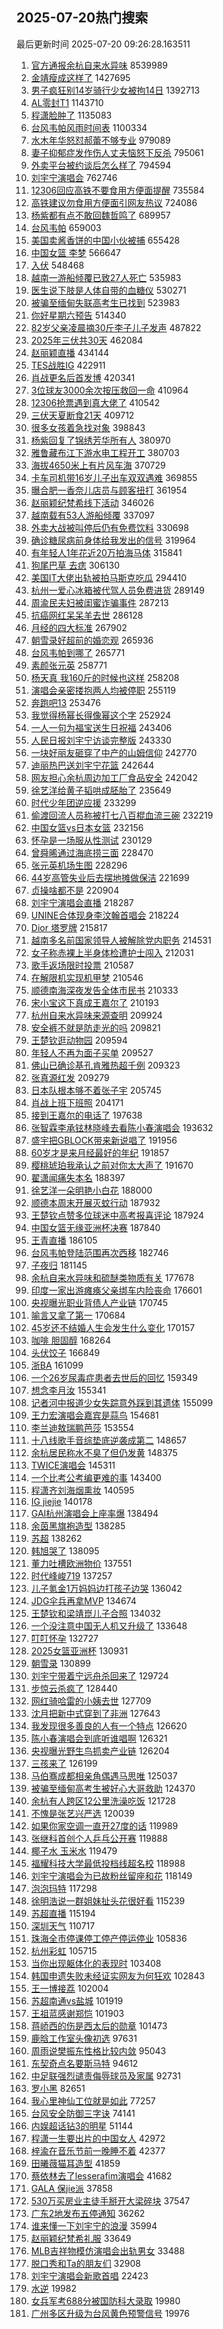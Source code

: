 ## 2025-07-20热门搜索 
最后更新时间 2025-07-20 09:26:28.163511 
1. [官方通报余杭自来水异味](https://s.weibo.com/weibo?q=%23%E5%AE%98%E6%96%B9%E9%80%9A%E6%8A%A5%E4%BD%99%E6%9D%AD%E8%87%AA%E6%9D%A5%E6%B0%B4%E5%BC%82%E5%91%B3%23&t=31&band_rank=1&Refer=top) 8539989
1. [金靖瘦成这样了](https://s.weibo.com/weibo?q=%23%E9%87%91%E9%9D%96%E7%98%A6%E6%88%90%E8%BF%99%E6%A0%B7%E4%BA%86%23&t=31&band_rank=1&Refer=top) 1427695
1. [男子疯狂别14岁骑行少女被拘14日](https://s.weibo.com/weibo?q=%23%E7%94%B7%E5%AD%90%E7%96%AF%E7%8B%82%E5%88%AB14%E5%B2%81%E9%AA%91%E8%A1%8C%E5%B0%91%E5%A5%B3%E8%A2%AB%E6%8B%9814%E6%97%A5%23&t=31&band_rank=2&Refer=top) 1392713
1. [AL零封T1](https://s.weibo.com/weibo?q=%23AL%E9%9B%B6%E5%B0%81T1%23&t=31&band_rank=1&Refer=top) 1143710
1. [程潇脸肿了](https://s.weibo.com/weibo?q=%23%E7%A8%8B%E6%BD%87%E8%84%B8%E8%82%BF%E4%BA%86%23&t=31&band_rank=1&Refer=top) 1135083
1. [台风韦帕风雨时间表](https://s.weibo.com/weibo?q=%23%E5%8F%B0%E9%A3%8E%E9%9F%A6%E5%B8%95%E9%A3%8E%E9%9B%A8%E6%97%B6%E9%97%B4%E8%A1%A8%23&t=31&band_rank=44&Refer=top) 1100334
1. [水木年华怒怼郝蕾不够专业](https://s.weibo.com/weibo?q=%E6%B0%B4%E6%9C%A8%E5%B9%B4%E5%8D%8E%E6%80%92%E6%80%BC%E9%83%9D%E8%95%BE%E4%B8%8D%E5%A4%9F%E4%B8%93%E4%B8%9A&t=31&band_rank=4&Refer=top) 979089
1. [妻子抑郁症发作伤人丈夫恼怒下反杀](https://s.weibo.com/weibo?q=%23%E5%A6%BB%E5%AD%90%E6%8A%91%E9%83%81%E7%97%87%E5%8F%91%E4%BD%9C%E4%BC%A4%E4%BA%BA%E4%B8%88%E5%A4%AB%E6%81%BC%E6%80%92%E4%B8%8B%E5%8F%8D%E6%9D%80%23&t=31&band_rank=1&Refer=top) 795061
1. [外卖平台被约谈后怎么样了](https://s.weibo.com/weibo?q=%23%E5%A4%96%E5%8D%96%E5%B9%B3%E5%8F%B0%E8%A2%AB%E7%BA%A6%E8%B0%88%E5%90%8E%E6%80%8E%E4%B9%88%E6%A0%B7%E4%BA%86%23&t=31&band_rank=5&Refer=top) 794594
1. [刘宇宁演唱会](https://s.weibo.com/weibo?q=%E5%88%98%E5%AE%87%E5%AE%81%E6%BC%94%E5%94%B1%E4%BC%9A&t=31&band_rank=2&Refer=top) 762746
1. [12306回应高铁不要食用方便面提醒](https://s.weibo.com/weibo?q=%2312306%E5%9B%9E%E5%BA%94%E9%AB%98%E9%93%81%E4%B8%8D%E8%A6%81%E9%A3%9F%E7%94%A8%E6%96%B9%E4%BE%BF%E9%9D%A2%E6%8F%90%E9%86%92%23&t=31&band_rank=8&Refer=top) 735584
1. [高铁建议勿食用方便面引网友热议](https://s.weibo.com/weibo?q=%23%E9%AB%98%E9%93%81%E5%BB%BA%E8%AE%AE%E5%8B%BF%E9%A3%9F%E7%94%A8%E6%96%B9%E4%BE%BF%E9%9D%A2%E5%BC%95%E7%BD%91%E5%8F%8B%E7%83%AD%E8%AE%AE%23&t=31&band_rank=46&Refer=top) 724086
1. [杨紫都有点不敢回魏哲鸣了](https://s.weibo.com/weibo?q=%23%E6%9D%A8%E7%B4%AB%E9%83%BD%E6%9C%89%E7%82%B9%E4%B8%8D%E6%95%A2%E5%9B%9E%E9%AD%8F%E5%93%B2%E9%B8%A3%E4%BA%86%23&t=31&band_rank=8&Refer=top) 689957
1. [台风韦帕](https://s.weibo.com/weibo?q=%23%E5%8F%B0%E9%A3%8E%E9%9F%A6%E5%B8%95%23&t=31&band_rank=4&Refer=top) 659003
1. [美国卖酱香饼的中国小伙被捕](https://s.weibo.com/weibo?q=%E7%BE%8E%E5%9B%BD%E5%8D%96%E9%85%B1%E9%A6%99%E9%A5%BC%E7%9A%84%E4%B8%AD%E5%9B%BD%E5%B0%8F%E4%BC%99%E8%A2%AB%E6%8D%95&t=31&band_rank=5&Refer=top) 655428
1. [中国女篮 李梦](https://s.weibo.com/weibo?q=%E4%B8%AD%E5%9B%BD%E5%A5%B3%E7%AF%AE%20%E6%9D%8E%E6%A2%A6&t=31&band_rank=9&Refer=top) 566647
1. [入伏](https://s.weibo.com/weibo?q=%E5%85%A5%E4%BC%8F&t=31&band_rank=6&Refer=top) 548468
1. [越南一游船倾覆已致27人死亡](https://s.weibo.com/weibo?q=%23%E8%B6%8A%E5%8D%97%E4%B8%80%E6%B8%B8%E8%88%B9%E5%80%BE%E8%A6%86%E5%B7%B2%E8%87%B427%E4%BA%BA%E6%AD%BB%E4%BA%A1%23&t=31&band_rank=10&Refer=top) 535983
1. [医生说下肢是人体自带的血糖仪](https://s.weibo.com/weibo?q=%23%E5%8C%BB%E7%94%9F%E8%AF%B4%E4%B8%8B%E8%82%A2%E6%98%AF%E4%BA%BA%E4%BD%93%E8%87%AA%E5%B8%A6%E7%9A%84%E8%A1%80%E7%B3%96%E4%BB%AA%23&t=31&band_rank=11&Refer=top) 530271
1. [被骗至缅甸失联高考生已找到](https://s.weibo.com/weibo?q=%23%E8%A2%AB%E9%AA%97%E8%87%B3%E7%BC%85%E7%94%B8%E5%A4%B1%E8%81%94%E9%AB%98%E8%80%83%E7%94%9F%E5%B7%B2%E6%89%BE%E5%88%B0%23&t=31&band_rank=2&Refer=top) 523983
1. [你好星期六预告](https://s.weibo.com/weibo?q=%E4%BD%A0%E5%A5%BD%E6%98%9F%E6%9C%9F%E5%85%AD%E9%A2%84%E5%91%8A&t=31&band_rank=12&Refer=top) 514340
1. [82岁父亲凌晨摘30斤李子儿子发声](https://s.weibo.com/weibo?q=%2382%E5%B2%81%E7%88%B6%E4%BA%B2%E5%87%8C%E6%99%A8%E6%91%9830%E6%96%A4%E6%9D%8E%E5%AD%90%E5%84%BF%E5%AD%90%E5%8F%91%E5%A3%B0%23&t=31&band_rank=7&Refer=top) 487822
1. [2025年三伏共30天](https://s.weibo.com/weibo?q=%232025%E5%B9%B4%E4%B8%89%E4%BC%8F%E5%85%B130%E5%A4%A9%23&t=31&band_rank=3&Refer=top) 462084
1. [赵丽颖直播](https://s.weibo.com/weibo?q=%E8%B5%B5%E4%B8%BD%E9%A2%96%E7%9B%B4%E6%92%AD&t=31&band_rank=14&Refer=top) 434144
1. [TES战胜IG](https://s.weibo.com/weibo?q=TES%E6%88%98%E8%83%9CIG&t=31&band_rank=15&Refer=top) 422911
1. [肖战更名后首发博](https://s.weibo.com/weibo?q=%23%E8%82%96%E6%88%98%E6%9B%B4%E5%90%8D%E5%90%8E%E9%A6%96%E5%8F%91%E5%8D%9A%23&t=31&band_rank=9&Refer=top) 420341
1. [3位球友3000余次按压救回一命](https://s.weibo.com/weibo?q=%233%E4%BD%8D%E7%90%83%E5%8F%8B3000%E4%BD%99%E6%AC%A1%E6%8C%89%E5%8E%8B%E6%95%91%E5%9B%9E%E4%B8%80%E5%91%BD%23&t=31&band_rank=10&Refer=top) 410964
1. [12306抢票遇到真大佬了](https://s.weibo.com/weibo?q=%2312306%E6%8A%A2%E7%A5%A8%E9%81%87%E5%88%B0%E7%9C%9F%E5%A4%A7%E4%BD%AC%E4%BA%86%23&t=31&band_rank=11&Refer=top) 410542
1. [三伏天夏断食21天](https://s.weibo.com/weibo?q=%E4%B8%89%E4%BC%8F%E5%A4%A9%E5%A4%8F%E6%96%AD%E9%A3%9F21%E5%A4%A9&t=31&band_rank=12&Refer=top) 409712
1. [很多女孩着急找对象](https://s.weibo.com/weibo?q=%23%E5%BE%88%E5%A4%9A%E5%A5%B3%E5%AD%A9%E7%9D%80%E6%80%A5%E6%89%BE%E5%AF%B9%E8%B1%A1%23&t=31&band_rank=23&Refer=top) 398843
1. [杨紫回复了锦绣芳华所有人](https://s.weibo.com/weibo?q=%E6%9D%A8%E7%B4%AB%E5%9B%9E%E5%A4%8D%E4%BA%86%E9%94%A6%E7%BB%A3%E8%8A%B3%E5%8D%8E%E6%89%80%E6%9C%89%E4%BA%BA&t=31&band_rank=4&Refer=top) 380970
1. [雅鲁藏布江下游水电工程开工](https://s.weibo.com/weibo?q=%23%E9%9B%85%E9%B2%81%E8%97%8F%E5%B8%83%E6%B1%9F%E4%B8%8B%E6%B8%B8%E6%B0%B4%E7%94%B5%E5%B7%A5%E7%A8%8B%E5%BC%80%E5%B7%A5%23&t=31&band_rank=5&Refer=top) 380703
1. [海拔4650米上有片风车海](https://s.weibo.com/weibo?q=%23%E6%B5%B7%E6%8B%944650%E7%B1%B3%E4%B8%8A%E6%9C%89%E7%89%87%E9%A3%8E%E8%BD%A6%E6%B5%B7%23&t=31&band_rank=3&Refer=top) 370729
1. [卡车司机带16岁儿子出车双双遇难](https://s.weibo.com/weibo?q=%23%E5%8D%A1%E8%BD%A6%E5%8F%B8%E6%9C%BA%E5%B8%A616%E5%B2%81%E5%84%BF%E5%AD%90%E5%87%BA%E8%BD%A6%E5%8F%8C%E5%8F%8C%E9%81%87%E9%9A%BE%23&t=31&band_rank=17&Refer=top) 369855
1. [曝合肥一香奈儿店员与顾客扭打](https://s.weibo.com/weibo?q=%23%E6%9B%9D%E5%90%88%E8%82%A5%E4%B8%80%E9%A6%99%E5%A5%88%E5%84%BF%E5%BA%97%E5%91%98%E4%B8%8E%E9%A1%BE%E5%AE%A2%E6%89%AD%E6%89%93%23&t=31&band_rank=7&Refer=top) 361954
1. [赵丽颖纪梵希线下活动](https://s.weibo.com/weibo?q=%23%E8%B5%B5%E4%B8%BD%E9%A2%96%E7%BA%AA%E6%A2%B5%E5%B8%8C%E7%BA%BF%E4%B8%8B%E6%B4%BB%E5%8A%A8%23&t=31&band_rank=18&Refer=top) 346026
1. [越南载有53人游船倾覆](https://s.weibo.com/weibo?q=%23%E8%B6%8A%E5%8D%97%E8%BD%BD%E6%9C%8953%E4%BA%BA%E6%B8%B8%E8%88%B9%E5%80%BE%E8%A6%86%23&t=31&band_rank=19&Refer=top) 337097
1. [外卖大战被叫停后仍有免费饮料](https://s.weibo.com/weibo?q=%23%E5%A4%96%E5%8D%96%E5%A4%A7%E6%88%98%E8%A2%AB%E5%8F%AB%E5%81%9C%E5%90%8E%E4%BB%8D%E6%9C%89%E5%85%8D%E8%B4%B9%E9%A5%AE%E6%96%99%23&t=31&band_rank=2&Refer=top) 330698
1. [确诊糖尿病前身体给我发出的信号](https://s.weibo.com/weibo?q=%E7%A1%AE%E8%AF%8A%E7%B3%96%E5%B0%BF%E7%97%85%E5%89%8D%E8%BA%AB%E4%BD%93%E7%BB%99%E6%88%91%E5%8F%91%E5%87%BA%E7%9A%84%E4%BF%A1%E5%8F%B7&t=31&band_rank=11&Refer=top) 319964
1. [有年轻人1年花近20万拍海马体](https://s.weibo.com/weibo?q=%23%E6%9C%89%E5%B9%B4%E8%BD%BB%E4%BA%BA1%E5%B9%B4%E8%8A%B1%E8%BF%9120%E4%B8%87%E6%8B%8D%E6%B5%B7%E9%A9%AC%E4%BD%93%23&t=31&band_rank=22&Refer=top) 315841
1. [狗尾巴草 去痣](https://s.weibo.com/weibo?q=%E7%8B%97%E5%B0%BE%E5%B7%B4%E8%8D%89%20%E5%8E%BB%E7%97%A3&t=31&band_rank=4&Refer=top) 306130
1. [美国IT大佬出轨被拍马斯克吃瓜](https://s.weibo.com/weibo?q=%23%E7%BE%8E%E5%9B%BDIT%E5%A4%A7%E4%BD%AC%E5%87%BA%E8%BD%A8%E8%A2%AB%E6%8B%8D%E9%A9%AC%E6%96%AF%E5%85%8B%E5%90%83%E7%93%9C%23&t=31&band_rank=5&Refer=top) 294410
1. [杭州一爱心冰箱被代驾人员免费进货](https://s.weibo.com/weibo?q=%23%E6%9D%AD%E5%B7%9E%E4%B8%80%E7%88%B1%E5%BF%83%E5%86%B0%E7%AE%B1%E8%A2%AB%E4%BB%A3%E9%A9%BE%E4%BA%BA%E5%91%98%E5%85%8D%E8%B4%B9%E8%BF%9B%E8%B4%A7%23&t=31&band_rank=13&Refer=top) 289149
1. [周渝民夫妇被闺蜜诈骗事件](https://s.weibo.com/weibo?q=%23%E5%91%A8%E6%B8%9D%E6%B0%91%E5%A4%AB%E5%A6%87%E8%A2%AB%E9%97%BA%E8%9C%9C%E8%AF%88%E9%AA%97%E4%BA%8B%E4%BB%B6%23&t=31&band_rank=6&Refer=top) 287213
1. [抗癌网红呆呆羊去世](https://s.weibo.com/weibo?q=%23%E6%8A%97%E7%99%8C%E7%BD%91%E7%BA%A2%E5%91%86%E5%91%86%E7%BE%8A%E5%8E%BB%E4%B8%96%23&t=31&band_rank=7&Refer=top) 286128
1. [月经的四大标准](https://s.weibo.com/weibo?q=%23%E6%9C%88%E7%BB%8F%E7%9A%84%E5%9B%9B%E5%A4%A7%E6%A0%87%E5%87%86%23&t=31&band_rank=23&Refer=top) 267902
1. [朝雪录好超前的婚恋观](https://s.weibo.com/weibo?q=%E6%9C%9D%E9%9B%AA%E5%BD%95%E5%A5%BD%E8%B6%85%E5%89%8D%E7%9A%84%E5%A9%9A%E6%81%8B%E8%A7%82&t=31&band_rank=9&Refer=top) 265936
1. [台风韦帕到哪了](https://s.weibo.com/weibo?q=%23%E5%8F%B0%E9%A3%8E%E9%9F%A6%E5%B8%95%E5%88%B0%E5%93%AA%E4%BA%86%23&t=31&band_rank=10&Refer=top) 265771
1. [素颜张元英](https://s.weibo.com/weibo?q=%23%E7%B4%A0%E9%A2%9C%E5%BC%A0%E5%85%83%E8%8B%B1%23&t=31&band_rank=12&Refer=top) 258771
1. [杨天真 我160斤的时候也这样](https://s.weibo.com/weibo?q=%E6%9D%A8%E5%A4%A9%E7%9C%9F%20%E6%88%91160%E6%96%A4%E7%9A%84%E6%97%B6%E5%80%99%E4%B9%9F%E8%BF%99%E6%A0%B7&t=31&band_rank=14&Refer=top) 258208
1. [演唱会亲密搂抱两人均被停职](https://s.weibo.com/weibo?q=%23%E6%BC%94%E5%94%B1%E4%BC%9A%E4%BA%B2%E5%AF%86%E6%90%82%E6%8A%B1%E4%B8%A4%E4%BA%BA%E5%9D%87%E8%A2%AB%E5%81%9C%E8%81%8C%23&t=31&band_rank=11&Refer=top) 255119
1. [奔跑吧13](https://s.weibo.com/weibo?q=%E5%A5%94%E8%B7%91%E5%90%A713&t=31&band_rank=15&Refer=top) 253476
1. [我觉得杨幂长得像幂这个字](https://s.weibo.com/weibo?q=%E6%88%91%E8%A7%89%E5%BE%97%E6%9D%A8%E5%B9%82%E9%95%BF%E5%BE%97%E5%83%8F%E5%B9%82%E8%BF%99%E4%B8%AA%E5%AD%97&t=31&band_rank=16&Refer=top) 252924
1. [一人一句为福宝送生日祝福](https://s.weibo.com/weibo?q=%23%E4%B8%80%E4%BA%BA%E4%B8%80%E5%8F%A5%E4%B8%BA%E7%A6%8F%E5%AE%9D%E9%80%81%E7%94%9F%E6%97%A5%E7%A5%9D%E7%A6%8F%23&t=31&band_rank=15&Refer=top) 243406
1. [人民日报刘宇宁访谈完整版](https://s.weibo.com/weibo?q=%23%E4%BA%BA%E6%B0%91%E6%97%A5%E6%8A%A5%E5%88%98%E5%AE%87%E5%AE%81%E8%AE%BF%E8%B0%88%E5%AE%8C%E6%95%B4%E7%89%88%23&t=31&band_rank=8&Refer=top) 243330
1. [一块好丽友砸穿了中产的山姆信仰](https://s.weibo.com/weibo?q=%23%E4%B8%80%E5%9D%97%E5%A5%BD%E4%B8%BD%E5%8F%8B%E7%A0%B8%E7%A9%BF%E4%BA%86%E4%B8%AD%E4%BA%A7%E7%9A%84%E5%B1%B1%E5%A7%86%E4%BF%A1%E4%BB%B0%23&t=31&band_rank=5&Refer=top) 242770
1. [迪丽热巴送刘宇宁花篮](https://s.weibo.com/weibo?q=%23%E8%BF%AA%E4%B8%BD%E7%83%AD%E5%B7%B4%E9%80%81%E5%88%98%E5%AE%87%E5%AE%81%E8%8A%B1%E7%AF%AE%23&t=31&band_rank=16&Refer=top) 242644
1. [网友担心余杭周边加工厂食品安全](https://s.weibo.com/weibo?q=%23%E7%BD%91%E5%8F%8B%E6%8B%85%E5%BF%83%E4%BD%99%E6%9D%AD%E5%91%A8%E8%BE%B9%E5%8A%A0%E5%B7%A5%E5%8E%82%E9%A3%9F%E5%93%81%E5%AE%89%E5%85%A8%23&t=31&band_rank=9&Refer=top) 242042
1. [徐艺洋给黄子韬哄成胚胎了](https://s.weibo.com/weibo?q=%E5%BE%90%E8%89%BA%E6%B4%8B%E7%BB%99%E9%BB%84%E5%AD%90%E9%9F%AC%E5%93%84%E6%88%90%E8%83%9A%E8%83%8E%E4%BA%86&t=31&band_rank=30&Refer=top) 235649
1. [时代少年团逆应援](https://s.weibo.com/weibo?q=%E6%97%B6%E4%BB%A3%E5%B0%91%E5%B9%B4%E5%9B%A2%E9%80%86%E5%BA%94%E6%8F%B4&t=31&band_rank=25&Refer=top) 233299
1. [偷渡回流人员称被打七八百棍血流三碗](https://s.weibo.com/weibo?q=%23%E5%81%B7%E6%B8%A1%E5%9B%9E%E6%B5%81%E4%BA%BA%E5%91%98%E7%A7%B0%E8%A2%AB%E6%89%93%E4%B8%83%E5%85%AB%E7%99%BE%E6%A3%8D%E8%A1%80%E6%B5%81%E4%B8%89%E7%A2%97%23&t=31&band_rank=10&Refer=top) 232219
1. [中国女篮vs日本女篮](https://s.weibo.com/weibo?q=%23%E4%B8%AD%E5%9B%BD%E5%A5%B3%E7%AF%AEvs%E6%97%A5%E6%9C%AC%E5%A5%B3%E7%AF%AE%23&t=31&band_rank=17&Refer=top) 232156
1. [怀孕是一场服从性测试](https://s.weibo.com/weibo?q=%E6%80%80%E5%AD%95%E6%98%AF%E4%B8%80%E5%9C%BA%E6%9C%8D%E4%BB%8E%E6%80%A7%E6%B5%8B%E8%AF%95&t=31&band_rank=12&Refer=top) 230129
1. [曾舜晞通过海底捞三面](https://s.weibo.com/weibo?q=%23%E6%9B%BE%E8%88%9C%E6%99%9E%E9%80%9A%E8%BF%87%E6%B5%B7%E5%BA%95%E6%8D%9E%E4%B8%89%E9%9D%A2%23&t=31&band_rank=18&Refer=top) 228470
1. [张元英机场生图](https://s.weibo.com/weibo?q=%23%E5%BC%A0%E5%85%83%E8%8B%B1%E6%9C%BA%E5%9C%BA%E7%94%9F%E5%9B%BE%23&t=31&band_rank=13&Refer=top) 228296
1. [44岁高管失业后去摆地摊做保洁](https://s.weibo.com/weibo?q=%2344%E5%B2%81%E9%AB%98%E7%AE%A1%E5%A4%B1%E4%B8%9A%E5%90%8E%E5%8E%BB%E6%91%86%E5%9C%B0%E6%91%8A%E5%81%9A%E4%BF%9D%E6%B4%81%23&t=31&band_rank=27&Refer=top) 221699
1. [贞操啥都不是](https://s.weibo.com/weibo?q=%E8%B4%9E%E6%93%8D%E5%95%A5%E9%83%BD%E4%B8%8D%E6%98%AF&t=31&band_rank=15&Refer=top) 220904
1. [刘宇宁演唱会直播](https://s.weibo.com/weibo?q=%E5%88%98%E5%AE%87%E5%AE%81%E6%BC%94%E5%94%B1%E4%BC%9A%E7%9B%B4%E6%92%AD&t=31&band_rank=19&Refer=top) 218287
1. [UNINE合体现身李汶翰首唱会](https://s.weibo.com/weibo?q=%23UNINE%E5%90%88%E4%BD%93%E7%8E%B0%E8%BA%AB%E6%9D%8E%E6%B1%B6%E7%BF%B0%E9%A6%96%E5%94%B1%E4%BC%9A%23&t=31&band_rank=28&Refer=top) 218224
1. [Dior 塔罗牌](https://s.weibo.com/weibo?q=Dior%20%E5%A1%94%E7%BD%97%E7%89%8C&t=31&band_rank=16&Refer=top) 215817
1. [越南多名前国家领导人被解除党内职务](https://s.weibo.com/weibo?q=%23%E8%B6%8A%E5%8D%97%E5%A4%9A%E5%90%8D%E5%89%8D%E5%9B%BD%E5%AE%B6%E9%A2%86%E5%AF%BC%E4%BA%BA%E8%A2%AB%E8%A7%A3%E9%99%A4%E5%85%9A%E5%86%85%E8%81%8C%E5%8A%A1%23&t=31&band_rank=29&Refer=top) 214531
1. [女子称赤裸上半身体检遭护士闯入](https://s.weibo.com/weibo?q=%23%E5%A5%B3%E5%AD%90%E7%A7%B0%E8%B5%A4%E8%A3%B8%E4%B8%8A%E5%8D%8A%E8%BA%AB%E4%BD%93%E6%A3%80%E9%81%AD%E6%8A%A4%E5%A3%AB%E9%97%AF%E5%85%A5%23&t=31&band_rank=17&Refer=top) 212031
1. [歌手返场限时投票](https://s.weibo.com/weibo?q=%23%E6%AD%8C%E6%89%8B%E8%BF%94%E5%9C%BA%E9%99%90%E6%97%B6%E6%8A%95%E7%A5%A8%23&t=31&band_rank=18&Refer=top) 210587
1. [在解限机实现机甲梦](https://s.weibo.com/weibo?q=%23%E5%9C%A8%E8%A7%A3%E9%99%90%E6%9C%BA%E5%AE%9E%E7%8E%B0%E6%9C%BA%E7%94%B2%E6%A2%A6%23&t=31&band_rank=19&Refer=top) 210546
1. [顺德南海深夜发告全体市民书](https://s.weibo.com/weibo?q=%23%E9%A1%BA%E5%BE%B7%E5%8D%97%E6%B5%B7%E6%B7%B1%E5%A4%9C%E5%8F%91%E5%91%8A%E5%85%A8%E4%BD%93%E5%B8%82%E6%B0%91%E4%B9%A6%23&t=31&band_rank=20&Refer=top) 210333
1. [宋小宝这下真成王嘉尔了](https://s.weibo.com/weibo?q=%E5%AE%8B%E5%B0%8F%E5%AE%9D%E8%BF%99%E4%B8%8B%E7%9C%9F%E6%88%90%E7%8E%8B%E5%98%89%E5%B0%94%E4%BA%86&t=31&band_rank=21&Refer=top) 210193
1. [杭州自来水异味来源查明](https://s.weibo.com/weibo?q=%23%E6%9D%AD%E5%B7%9E%E8%87%AA%E6%9D%A5%E6%B0%B4%E5%BC%82%E5%91%B3%E6%9D%A5%E6%BA%90%E6%9F%A5%E6%98%8E%23&t=31&band_rank=22&Refer=top) 209924
1. [安全裤不就是防走光的吗](https://s.weibo.com/weibo?q=%E5%AE%89%E5%85%A8%E8%A3%A4%E4%B8%8D%E5%B0%B1%E6%98%AF%E9%98%B2%E8%B5%B0%E5%85%89%E7%9A%84%E5%90%97&t=31&band_rank=23&Refer=top) 209821
1. [王楚钦逛动物园](https://s.weibo.com/weibo?q=%23%E7%8E%8B%E6%A5%9A%E9%92%A6%E9%80%9B%E5%8A%A8%E7%89%A9%E5%9B%AD%23&t=31&band_rank=24&Refer=top) 209594
1. [年轻人不再为面子买单](https://s.weibo.com/weibo?q=%23%E5%B9%B4%E8%BD%BB%E4%BA%BA%E4%B8%8D%E5%86%8D%E4%B8%BA%E9%9D%A2%E5%AD%90%E4%B9%B0%E5%8D%95%23&t=31&band_rank=31&Refer=top) 209527
1. [佛山已确诊基孔肯雅热超千例](https://s.weibo.com/weibo?q=%23%E4%BD%9B%E5%B1%B1%E5%B7%B2%E7%A1%AE%E8%AF%8A%E5%9F%BA%E5%AD%94%E8%82%AF%E9%9B%85%E7%83%AD%E8%B6%85%E5%8D%83%E4%BE%8B%23&t=31&band_rank=25&Refer=top) 209323
1. [张真源红发](https://s.weibo.com/weibo?q=%23%E5%BC%A0%E7%9C%9F%E6%BA%90%E7%BA%A2%E5%8F%91%23&t=31&band_rank=26&Refer=top) 209279
1. [日本队根本够不着张子宇](https://s.weibo.com/weibo?q=%23%E6%97%A5%E6%9C%AC%E9%98%9F%E6%A0%B9%E6%9C%AC%E5%A4%9F%E4%B8%8D%E7%9D%80%E5%BC%A0%E5%AD%90%E5%AE%87%23&t=31&band_rank=20&Refer=top) 205745
1. [肖战上班下班照](https://s.weibo.com/weibo?q=%23%E8%82%96%E6%88%98%E4%B8%8A%E7%8F%AD%E4%B8%8B%E7%8F%AD%E7%85%A7%23&t=31&band_rank=32&Refer=top) 204171
1. [接到王嘉尔的电话了](https://s.weibo.com/weibo?q=%E6%8E%A5%E5%88%B0%E7%8E%8B%E5%98%89%E5%B0%94%E7%9A%84%E7%94%B5%E8%AF%9D%E4%BA%86&t=31&band_rank=27&Refer=top) 197638
1. [张智霖李承铉林晓峰去看陈小春演唱会](https://s.weibo.com/weibo?q=%E5%BC%A0%E6%99%BA%E9%9C%96%E6%9D%8E%E6%89%BF%E9%93%89%E6%9E%97%E6%99%93%E5%B3%B0%E5%8E%BB%E7%9C%8B%E9%99%88%E5%B0%8F%E6%98%A5%E6%BC%94%E5%94%B1%E4%BC%9A&t=31&band_rank=33&Refer=top) 193632
1. [盛宇把GBLOCK带来新说唱了](https://s.weibo.com/weibo?q=%E7%9B%9B%E5%AE%87%E6%8A%8AGBLOCK%E5%B8%A6%E6%9D%A5%E6%96%B0%E8%AF%B4%E5%94%B1%E4%BA%86&t=31&band_rank=21&Refer=top) 191956
1. [60岁才是来月经最好的年纪](https://s.weibo.com/weibo?q=%2360%E5%B2%81%E6%89%8D%E6%98%AF%E6%9D%A5%E6%9C%88%E7%BB%8F%E6%9C%80%E5%A5%BD%E7%9A%84%E5%B9%B4%E7%BA%AA%23&t=31&band_rank=22&Refer=top) 191857
1. [樱桃琥珀我承认之前对你太大声了](https://s.weibo.com/weibo?q=%E6%A8%B1%E6%A1%83%E7%90%A5%E7%8F%80%E6%88%91%E6%89%BF%E8%AE%A4%E4%B9%8B%E5%89%8D%E5%AF%B9%E4%BD%A0%E5%A4%AA%E5%A4%A7%E5%A3%B0%E4%BA%86&t=31&band_rank=24&Refer=top) 191670
1. [翟潇闻痛失本名](https://s.weibo.com/weibo?q=%E7%BF%9F%E6%BD%87%E9%97%BB%E7%97%9B%E5%A4%B1%E6%9C%AC%E5%90%8D&t=31&band_rank=28&Refer=top) 188397
1. [徐艺洋一朵明艳小白花](https://s.weibo.com/weibo?q=%E5%BE%90%E8%89%BA%E6%B4%8B%E4%B8%80%E6%9C%B5%E6%98%8E%E8%89%B3%E5%B0%8F%E7%99%BD%E8%8A%B1&t=31&band_rank=29&Refer=top) 188000
1. [顺德本周末开展灭蚊行动](https://s.weibo.com/weibo?q=%23%E9%A1%BA%E5%BE%B7%E6%9C%AC%E5%91%A8%E6%9C%AB%E5%BC%80%E5%B1%95%E7%81%AD%E8%9A%8A%E8%A1%8C%E5%8A%A8%23&t=31&band_rank=30&Refer=top) 187932
1. [王楚钦点赞多位球迷中高考报喜评论](https://s.weibo.com/weibo?q=%23%E7%8E%8B%E6%A5%9A%E9%92%A6%E7%82%B9%E8%B5%9E%E5%A4%9A%E4%BD%8D%E7%90%83%E8%BF%B7%E4%B8%AD%E9%AB%98%E8%80%83%E6%8A%A5%E5%96%9C%E8%AF%84%E8%AE%BA%23&t=31&band_rank=31&Refer=top) 187924
1. [中国女篮无缘亚洲杯决赛](https://s.weibo.com/weibo?q=%23%E4%B8%AD%E5%9B%BD%E5%A5%B3%E7%AF%AE%E6%97%A0%E7%BC%98%E4%BA%9A%E6%B4%B2%E6%9D%AF%E5%86%B3%E8%B5%9B%23&t=31&band_rank=35&Refer=top) 187840
1. [王青直播](https://s.weibo.com/weibo?q=%E7%8E%8B%E9%9D%92%E7%9B%B4%E6%92%AD&t=31&band_rank=46&Refer=top) 186105
1. [台风韦帕登陆范围再次西移](https://s.weibo.com/weibo?q=%23%E5%8F%B0%E9%A3%8E%E9%9F%A6%E5%B8%95%E7%99%BB%E9%99%86%E8%8C%83%E5%9B%B4%E5%86%8D%E6%AC%A1%E8%A5%BF%E7%A7%BB%23&t=31&band_rank=36&Refer=top) 182746
1. [子夜归](https://s.weibo.com/weibo?q=%E5%AD%90%E5%A4%9C%E5%BD%92&t=31&band_rank=37&Refer=top) 181145
1. [余杭自来水异味和硫醚类物质有关](https://s.weibo.com/weibo?q=%23%E4%BD%99%E6%9D%AD%E8%87%AA%E6%9D%A5%E6%B0%B4%E5%BC%82%E5%91%B3%E5%92%8C%E7%A1%AB%E9%86%9A%E7%B1%BB%E7%89%A9%E8%B4%A8%E6%9C%89%E5%85%B3%23&t=31&band_rank=32&Refer=top) 177678
1. [印度一家出游瘫痪父亲绑车内险丧命](https://s.weibo.com/weibo?q=%23%E5%8D%B0%E5%BA%A6%E4%B8%80%E5%AE%B6%E5%87%BA%E6%B8%B8%E7%98%AB%E7%97%AA%E7%88%B6%E4%BA%B2%E7%BB%91%E8%BD%A6%E5%86%85%E9%99%A9%E4%B8%A7%E5%91%BD%23&t=31&band_rank=7&Refer=top) 176601
1. [央视曝光职业背债人产业链](https://s.weibo.com/weibo?q=%23%E5%A4%AE%E8%A7%86%E6%9B%9D%E5%85%89%E8%81%8C%E4%B8%9A%E8%83%8C%E5%80%BA%E4%BA%BA%E4%BA%A7%E4%B8%9A%E9%93%BE%23&t=31&band_rank=8&Refer=top) 170745
1. [喻言又拿了第一](https://s.weibo.com/weibo?q=%E5%96%BB%E8%A8%80%E5%8F%88%E6%8B%BF%E4%BA%86%E7%AC%AC%E4%B8%80&t=31&band_rank=38&Refer=top) 170684
1. [45岁还不结婚人生会发生什么变化](https://s.weibo.com/weibo?q=%2345%E5%B2%81%E8%BF%98%E4%B8%8D%E7%BB%93%E5%A9%9A%E4%BA%BA%E7%94%9F%E4%BC%9A%E5%8F%91%E7%94%9F%E4%BB%80%E4%B9%88%E5%8F%98%E5%8C%96%23&t=31&band_rank=23&Refer=top) 170157
1. [咖啡 胆固醇](https://s.weibo.com/weibo?q=%E5%92%96%E5%95%A1%20%E8%83%86%E5%9B%BA%E9%86%87&t=31&band_rank=33&Refer=top) 168264
1. [头伏饺子](https://s.weibo.com/weibo?q=%23%E5%A4%B4%E4%BC%8F%E9%A5%BA%E5%AD%90%23&t=31&band_rank=24&Refer=top) 166849
1. [浙BA](https://s.weibo.com/weibo?q=%E6%B5%99BA&t=31&band_rank=39&Refer=top) 161099
1. [一个26岁尿毒症患者去世后的回忆](https://s.weibo.com/weibo?q=%E4%B8%80%E4%B8%AA26%E5%B2%81%E5%B0%BF%E6%AF%92%E7%97%87%E6%82%A3%E8%80%85%E5%8E%BB%E4%B8%96%E5%90%8E%E7%9A%84%E5%9B%9E%E5%BF%86&t=31&band_rank=34&Refer=top) 159349
1. [想念李月汝](https://s.weibo.com/weibo?q=%E6%83%B3%E5%BF%B5%E6%9D%8E%E6%9C%88%E6%B1%9D&t=31&band_rank=40&Refer=top) 155341
1. [记者河中报道少女失踪意外踩到其遗体](https://s.weibo.com/weibo?q=%23%E8%AE%B0%E8%80%85%E6%B2%B3%E4%B8%AD%E6%8A%A5%E9%81%93%E5%B0%91%E5%A5%B3%E5%A4%B1%E8%B8%AA%E6%84%8F%E5%A4%96%E8%B8%A9%E5%88%B0%E5%85%B6%E9%81%97%E4%BD%93%23&t=31&band_rank=15&Refer=top) 155099
1. [王力宏演唱会嘉宾是蒜鸟](https://s.weibo.com/weibo?q=%E7%8E%8B%E5%8A%9B%E5%AE%8F%E6%BC%94%E5%94%B1%E4%BC%9A%E5%98%89%E5%AE%BE%E6%98%AF%E8%92%9C%E9%B8%9F&t=31&band_rank=41&Refer=top) 154681
1. [李兰迪敖瑞鹏芭莎](https://s.weibo.com/weibo?q=%23%E6%9D%8E%E5%85%B0%E8%BF%AA%E6%95%96%E7%91%9E%E9%B9%8F%E8%8A%AD%E8%8E%8E%23&t=31&band_rank=35&Refer=top) 153554
1. [十八线歌手音综垫底逆袭成第二](https://s.weibo.com/weibo?q=%E5%8D%81%E5%85%AB%E7%BA%BF%E6%AD%8C%E6%89%8B%E9%9F%B3%E7%BB%BC%E5%9E%AB%E5%BA%95%E9%80%86%E8%A2%AD%E6%88%90%E7%AC%AC%E4%BA%8C&t=31&band_rank=12&Refer=top) 148657
1. [余杭居民称水不臭了但仍发黄](https://s.weibo.com/weibo?q=%23%E4%BD%99%E6%9D%AD%E5%B1%85%E6%B0%91%E7%A7%B0%E6%B0%B4%E4%B8%8D%E8%87%AD%E4%BA%86%E4%BD%86%E4%BB%8D%E5%8F%91%E9%BB%84%23&t=31&band_rank=36&Refer=top) 148375
1. [TWICE演唱会](https://s.weibo.com/weibo?q=TWICE%E6%BC%94%E5%94%B1%E4%BC%9A&t=31&band_rank=37&Refer=top) 145311
1. [一个比考公考编更难的事](https://s.weibo.com/weibo?q=%E4%B8%80%E4%B8%AA%E6%AF%94%E8%80%83%E5%85%AC%E8%80%83%E7%BC%96%E6%9B%B4%E9%9A%BE%E7%9A%84%E4%BA%8B&t=31&band_rank=27&Refer=top) 143400
1. [程潇齐刘海烟熏妆](https://s.weibo.com/weibo?q=%E7%A8%8B%E6%BD%87%E9%BD%90%E5%88%98%E6%B5%B7%E7%83%9F%E7%86%8F%E5%A6%86&t=31&band_rank=28&Refer=top) 140595
1. [IG jiejie](https://s.weibo.com/weibo?q=IG%20jiejie&t=31&band_rank=42&Refer=top) 140178
1. [GAI杭州演唱会上座率爆](https://s.weibo.com/weibo?q=GAI%E6%9D%AD%E5%B7%9E%E6%BC%94%E5%94%B1%E4%BC%9A%E4%B8%8A%E5%BA%A7%E7%8E%87%E7%88%86&t=31&band_rank=43&Refer=top) 138494
1. [余茵黑旗袍造型](https://s.weibo.com/weibo?q=%E4%BD%99%E8%8C%B5%E9%BB%91%E6%97%97%E8%A2%8D%E9%80%A0%E5%9E%8B&t=31&band_rank=38&Refer=top) 138285
1. [苏超](https://s.weibo.com/weibo?q=%E8%8B%8F%E8%B6%85&t=31&band_rank=29&Refer=top) 138262
1. [韩旭哭了](https://s.weibo.com/weibo?q=%23%E9%9F%A9%E6%97%AD%E5%93%AD%E4%BA%86%23&t=31&band_rank=44&Refer=top) 138095
1. [董力吐槽欧洲物价](https://s.weibo.com/weibo?q=%23%E8%91%A3%E5%8A%9B%E5%90%90%E6%A7%BD%E6%AC%A7%E6%B4%B2%E7%89%A9%E4%BB%B7%23&t=31&band_rank=39&Refer=top) 137551
1. [时代峰峻719](https://s.weibo.com/weibo?q=%23%E6%97%B6%E4%BB%A3%E5%B3%B0%E5%B3%BB719%23&t=31&band_rank=40&Refer=top) 137257
1. [儿子氪金1万妈妈边打孩子边哭](https://s.weibo.com/weibo?q=%23%E5%84%BF%E5%AD%90%E6%B0%AA%E9%87%911%E4%B8%87%E5%A6%88%E5%A6%88%E8%BE%B9%E6%89%93%E5%AD%A9%E5%AD%90%E8%BE%B9%E5%93%AD%23&t=31&band_rank=42&Refer=top) 136042
1. [JDG伞兵再拿MVP](https://s.weibo.com/weibo?q=%23JDG%E4%BC%9E%E5%85%B5%E5%86%8D%E6%8B%BFMVP%23&t=31&band_rank=46&Refer=top) 134674
1. [王楚钦和梁靖崑儿子合照](https://s.weibo.com/weibo?q=%23%E7%8E%8B%E6%A5%9A%E9%92%A6%E5%92%8C%E6%A2%81%E9%9D%96%E5%B4%91%E5%84%BF%E5%AD%90%E5%90%88%E7%85%A7%23&t=31&band_rank=27&Refer=top) 134032
1. [一个没注意中国无人机又升级了](https://s.weibo.com/weibo?q=%23%E4%B8%80%E4%B8%AA%E6%B2%A1%E6%B3%A8%E6%84%8F%E4%B8%AD%E5%9B%BD%E6%97%A0%E4%BA%BA%E6%9C%BA%E5%8F%88%E5%8D%87%E7%BA%A7%E4%BA%86%23&t=31&band_rank=30&Refer=top) 133648
1. [叮叮怀孕](https://s.weibo.com/weibo?q=%23%E5%8F%AE%E5%8F%AE%E6%80%80%E5%AD%95%23&t=31&band_rank=41&Refer=top) 132727
1. [2025女篮亚洲杯](https://s.weibo.com/weibo?q=%232025%E5%A5%B3%E7%AF%AE%E4%BA%9A%E6%B4%B2%E6%9D%AF%23&t=31&band_rank=42&Refer=top) 130931
1. [朝雪录](https://s.weibo.com/weibo?q=%E6%9C%9D%E9%9B%AA%E5%BD%95&t=31&band_rank=31&Refer=top) 130899
1. [刘宇宁带着宁远舟杀回来了](https://s.weibo.com/weibo?q=%E5%88%98%E5%AE%87%E5%AE%81%E5%B8%A6%E7%9D%80%E5%AE%81%E8%BF%9C%E8%88%9F%E6%9D%80%E5%9B%9E%E6%9D%A5%E4%BA%86&t=31&band_rank=47&Refer=top) 129724
1. [步惊云杀疯了](https://s.weibo.com/weibo?q=%E6%AD%A5%E6%83%8A%E4%BA%91%E6%9D%80%E7%96%AF%E4%BA%86&t=31&band_rank=43&Refer=top) 128440
1. [网红骑哈雷的小姨去世](https://s.weibo.com/weibo?q=%23%E7%BD%91%E7%BA%A2%E9%AA%91%E5%93%88%E9%9B%B7%E7%9A%84%E5%B0%8F%E5%A7%A8%E5%8E%BB%E4%B8%96%23&t=31&band_rank=32&Refer=top) 127709
1. [沈月把新中式穿到了非洲](https://s.weibo.com/weibo?q=%E6%B2%88%E6%9C%88%E6%8A%8A%E6%96%B0%E4%B8%AD%E5%BC%8F%E7%A9%BF%E5%88%B0%E4%BA%86%E9%9D%9E%E6%B4%B2&t=31&band_rank=33&Refer=top) 127643
1. [我发现很多善良的人有一个特点](https://s.weibo.com/weibo?q=%23%E6%88%91%E5%8F%91%E7%8E%B0%E5%BE%88%E5%A4%9A%E5%96%84%E8%89%AF%E7%9A%84%E4%BA%BA%E6%9C%89%E4%B8%80%E4%B8%AA%E7%89%B9%E7%82%B9%23&t=31&band_rank=48&Refer=top) 126620
1. [陈小春演唱会到底听谁唱啊](https://s.weibo.com/weibo?q=%E9%99%88%E5%B0%8F%E6%98%A5%E6%BC%94%E5%94%B1%E4%BC%9A%E5%88%B0%E5%BA%95%E5%90%AC%E8%B0%81%E5%94%B1%E5%95%8A&t=31&band_rank=49&Refer=top) 126321
1. [央视曝光野生鸟抓卖产业链](https://s.weibo.com/weibo?q=%23%E5%A4%AE%E8%A7%86%E6%9B%9D%E5%85%89%E9%87%8E%E7%94%9F%E9%B8%9F%E6%8A%93%E5%8D%96%E4%BA%A7%E4%B8%9A%E9%93%BE%23&t=31&band_rank=28&Refer=top) 126204
1. [三孩来了](https://s.weibo.com/weibo?q=%23%E4%B8%89%E5%AD%A9%E6%9D%A5%E4%BA%86%23&t=31&band_rank=50&Refer=top) 126199
1. [马伯骞成都相亲角偶遇马思唯](https://s.weibo.com/weibo?q=%E9%A9%AC%E4%BC%AF%E9%AA%9E%E6%88%90%E9%83%BD%E7%9B%B8%E4%BA%B2%E8%A7%92%E5%81%B6%E9%81%87%E9%A9%AC%E6%80%9D%E5%94%AF&t=31&band_rank=44&Refer=top) 125037
1. [被骗至缅甸高考生被好心大哥救助](https://s.weibo.com/weibo?q=%23%E8%A2%AB%E9%AA%97%E8%87%B3%E7%BC%85%E7%94%B8%E9%AB%98%E8%80%83%E7%94%9F%E8%A2%AB%E5%A5%BD%E5%BF%83%E5%A4%A7%E5%93%A5%E6%95%91%E5%8A%A9%23&t=31&band_rank=45&Refer=top) 124370
1. [余杭有人跨区12公里洗澡吃饭](https://s.weibo.com/weibo?q=%23%E4%BD%99%E6%9D%AD%E6%9C%89%E4%BA%BA%E8%B7%A8%E5%8C%BA12%E5%85%AC%E9%87%8C%E6%B4%97%E6%BE%A1%E5%90%83%E9%A5%AD%23&t=31&band_rank=47&Refer=top) 121728
1. [不愧是张艺兴严选](https://s.weibo.com/weibo?q=%E4%B8%8D%E6%84%A7%E6%98%AF%E5%BC%A0%E8%89%BA%E5%85%B4%E4%B8%A5%E9%80%89&t=31&band_rank=48&Refer=top) 120039
1. [如果你家空调一直开27度的话](https://s.weibo.com/weibo?q=%E5%A6%82%E6%9E%9C%E4%BD%A0%E5%AE%B6%E7%A9%BA%E8%B0%83%E4%B8%80%E7%9B%B4%E5%BC%8027%E5%BA%A6%E7%9A%84%E8%AF%9D&t=31&band_rank=49&Refer=top) 119989
1. [张继科首创个人乒乓公开赛](https://s.weibo.com/weibo?q=%23%E5%BC%A0%E7%BB%A7%E7%A7%91%E9%A6%96%E5%88%9B%E4%B8%AA%E4%BA%BA%E4%B9%92%E4%B9%93%E5%85%AC%E5%BC%80%E8%B5%9B%23&t=31&band_rank=36&Refer=top) 119888
1. [椰子水 玉米水](https://s.weibo.com/weibo?q=%E6%A4%B0%E5%AD%90%E6%B0%B4%20%E7%8E%89%E7%B1%B3%E6%B0%B4&t=31&band_rank=50&Refer=top) 119479
1. [福耀科技大学最低投档线超名校](https://s.weibo.com/weibo?q=%23%E7%A6%8F%E8%80%80%E7%A7%91%E6%8A%80%E5%A4%A7%E5%AD%A6%E6%9C%80%E4%BD%8E%E6%8A%95%E6%A1%A3%E7%BA%BF%E8%B6%85%E5%90%8D%E6%A0%A1%23&t=31&band_rank=37&Refer=top) 118988
1. [刘宇宁演唱会为已故粉丝留座和花](https://s.weibo.com/weibo?q=%23%E5%88%98%E5%AE%87%E5%AE%81%E6%BC%94%E5%94%B1%E4%BC%9A%E4%B8%BA%E5%B7%B2%E6%95%85%E7%B2%89%E4%B8%9D%E7%95%99%E5%BA%A7%E5%92%8C%E8%8A%B1%23&t=31&band_rank=19&Refer=top) 118149
1. [泡泡玛特](https://s.weibo.com/weibo?q=%E6%B3%A1%E6%B3%A1%E7%8E%9B%E7%89%B9&t=31&band_rank=38&Refer=top) 117298
1. [徐明浩说一群姐妹扯头花很好看](https://s.weibo.com/weibo?q=%E5%BE%90%E6%98%8E%E6%B5%A9%E8%AF%B4%E4%B8%80%E7%BE%A4%E5%A7%90%E5%A6%B9%E6%89%AF%E5%A4%B4%E8%8A%B1%E5%BE%88%E5%A5%BD%E7%9C%8B&t=31&band_rank=39&Refer=top) 115239
1. [苏超直播](https://s.weibo.com/weibo?q=%E8%8B%8F%E8%B6%85%E7%9B%B4%E6%92%AD&t=31&band_rank=40&Refer=top) 115194
1. [深圳天气](https://s.weibo.com/weibo?q=%E6%B7%B1%E5%9C%B3%E5%A4%A9%E6%B0%94&t=31&band_rank=41&Refer=top) 110717
1. [珠海全市停课停工停产停运停业](https://s.weibo.com/weibo?q=%23%E7%8F%A0%E6%B5%B7%E5%85%A8%E5%B8%82%E5%81%9C%E8%AF%BE%E5%81%9C%E5%B7%A5%E5%81%9C%E4%BA%A7%E5%81%9C%E8%BF%90%E5%81%9C%E4%B8%9A%23&t=31&band_rank=34&Refer=top) 105836
1. [杭州彩虹](https://s.weibo.com/weibo?q=%E6%9D%AD%E5%B7%9E%E5%BD%A9%E8%99%B9&t=31&band_rank=43&Refer=top) 105715
1. [当你出现躯体化的表现时](https://s.weibo.com/weibo?q=%E5%BD%93%E4%BD%A0%E5%87%BA%E7%8E%B0%E8%BA%AF%E4%BD%93%E5%8C%96%E7%9A%84%E8%A1%A8%E7%8E%B0%E6%97%B6&t=31&band_rank=35&Refer=top) 103408
1. [韩国申遗失败未经证实网友为何狂欢](https://s.weibo.com/weibo?q=%23%E9%9F%A9%E5%9B%BD%E7%94%B3%E9%81%97%E5%A4%B1%E8%B4%A5%E6%9C%AA%E7%BB%8F%E8%AF%81%E5%AE%9E%E7%BD%91%E5%8F%8B%E4%B8%BA%E4%BD%95%E7%8B%82%E6%AC%A2%23&t=31&band_rank=45&Refer=top) 102843
1. [王一博接荔](https://s.weibo.com/weibo?q=%E7%8E%8B%E4%B8%80%E5%8D%9A%E6%8E%A5%E8%8D%94&t=31&band_rank=36&Refer=top) 102004
1. [苏超南通vs盐城](https://s.weibo.com/weibo?q=%23%E8%8B%8F%E8%B6%85%E5%8D%97%E9%80%9Avs%E7%9B%90%E5%9F%8E%23&t=31&band_rank=47&Refer=top) 101919
1. [王祖蓝感谢郑恺](https://s.weibo.com/weibo?q=%23%E7%8E%8B%E7%A5%96%E8%93%9D%E6%84%9F%E8%B0%A2%E9%83%91%E6%81%BA%23&t=31&band_rank=37&Refer=top) 101903
1. [蒋峤西的伤是西太后的勋章](https://s.weibo.com/weibo?q=%E8%92%8B%E5%B3%A4%E8%A5%BF%E7%9A%84%E4%BC%A4%E6%98%AF%E8%A5%BF%E5%A4%AA%E5%90%8E%E7%9A%84%E5%8B%8B%E7%AB%A0&t=31&band_rank=48&Refer=top) 101473
1. [鹿晗工作室头像初选](https://s.weibo.com/weibo?q=%23%E9%B9%BF%E6%99%97%E5%B7%A5%E4%BD%9C%E5%AE%A4%E5%A4%B4%E5%83%8F%E5%88%9D%E9%80%89%23&t=31&band_rank=50&Refer=top) 97631
1. [周雨说樊振东性格比较内敛](https://s.weibo.com/weibo?q=%23%E5%91%A8%E9%9B%A8%E8%AF%B4%E6%A8%8A%E6%8C%AF%E4%B8%9C%E6%80%A7%E6%A0%BC%E6%AF%94%E8%BE%83%E5%86%85%E6%95%9B%23&t=31&band_rank=40&Refer=top) 95043
1. [东契奇点名要斯马特](https://s.weibo.com/weibo?q=%23%E4%B8%9C%E5%A5%91%E5%A5%87%E7%82%B9%E5%90%8D%E8%A6%81%E6%96%AF%E9%A9%AC%E7%89%B9%23&t=31&band_rank=41&Refer=top) 94612
1. [中足联强烈谴责侮辱球员及家属](https://s.weibo.com/weibo?q=%23%E4%B8%AD%E8%B6%B3%E8%81%94%E5%BC%BA%E7%83%88%E8%B0%B4%E8%B4%A3%E4%BE%AE%E8%BE%B1%E7%90%83%E5%91%98%E5%8F%8A%E5%AE%B6%E5%B1%9E%23&t=31&band_rank=42&Refer=top) 92731
1. [罗小黑](https://s.weibo.com/weibo?q=%E7%BD%97%E5%B0%8F%E9%BB%91&t=31&band_rank=45&Refer=top) 82651
1. [我心里神仙工位就是如此](https://s.weibo.com/weibo?q=%E6%88%91%E5%BF%83%E9%87%8C%E7%A5%9E%E4%BB%99%E5%B7%A5%E4%BD%8D%E5%B0%B1%E6%98%AF%E5%A6%82%E6%AD%A4&t=31&band_rank=46&Refer=top) 77257
1. [台风安全防御三字诀](https://s.weibo.com/weibo?q=%23%E5%8F%B0%E9%A3%8E%E5%AE%89%E5%85%A8%E9%98%B2%E5%BE%A1%E4%B8%89%E5%AD%97%E8%AF%80%23&t=31&band_rank=50&Refer=top) 74141
1. [内娱超话钻3的明星](https://s.weibo.com/weibo?q=%23%E5%86%85%E5%A8%B1%E8%B6%85%E8%AF%9D%E9%92%BB3%E7%9A%84%E6%98%8E%E6%98%9F%23&t=31&band_rank=26&Refer=top) 51144
1. [程潇一生要出片的中国女人](https://s.weibo.com/weibo?q=%E7%A8%8B%E6%BD%87%E4%B8%80%E7%94%9F%E8%A6%81%E5%87%BA%E7%89%87%E7%9A%84%E4%B8%AD%E5%9B%BD%E5%A5%B3%E4%BA%BA&t=31&band_rank=30&Refer=top) 42972
1. [梓渝在音乐节前一晚睡不着](https://s.weibo.com/weibo?q=%23%E6%A2%93%E6%B8%9D%E5%9C%A8%E9%9F%B3%E4%B9%90%E8%8A%82%E5%89%8D%E4%B8%80%E6%99%9A%E7%9D%A1%E4%B8%8D%E7%9D%80%23&t=31&band_rank=31&Refer=top) 42377
1. [田曦薇猫耳造型](https://s.weibo.com/weibo?q=%E7%94%B0%E6%9B%A6%E8%96%87%E7%8C%AB%E8%80%B3%E9%80%A0%E5%9E%8B&t=31&band_rank=33&Refer=top) 41859
1. [蔡依林去了lesserafim演唱会](https://s.weibo.com/weibo?q=%23%E8%94%A1%E4%BE%9D%E6%9E%97%E5%8E%BB%E4%BA%86lesserafim%E6%BC%94%E5%94%B1%E4%BC%9A%23&t=31&band_rank=34&Refer=top) 41682
1. [GALA 保jie派](https://s.weibo.com/weibo?q=GALA%20%E4%BF%9Djie%E6%B4%BE&t=31&band_rank=36&Refer=top) 37858
1. [530万买房业主徒手掰开大梁碎块](https://s.weibo.com/weibo?q=%23530%E4%B8%87%E4%B9%B0%E6%88%BF%E4%B8%9A%E4%B8%BB%E5%BE%92%E6%89%8B%E6%8E%B0%E5%BC%80%E5%A4%A7%E6%A2%81%E7%A2%8E%E5%9D%97%23&t=31&band_rank=37&Refer=top) 37547
1. [广东2地发布五停通知](https://s.weibo.com/weibo?q=%23%E5%B9%BF%E4%B8%9C2%E5%9C%B0%E5%8F%91%E5%B8%83%E4%BA%94%E5%81%9C%E9%80%9A%E7%9F%A5%23&t=31&band_rank=39&Refer=top) 36262
1. [谁来懂一下刘宇宁的浪漫](https://s.weibo.com/weibo?q=%E8%B0%81%E6%9D%A5%E6%87%82%E4%B8%80%E4%B8%8B%E5%88%98%E5%AE%87%E5%AE%81%E7%9A%84%E6%B5%AA%E6%BC%AB&t=31&band_rank=40&Refer=top) 35994
1. [赵丽颖纪梵希礼服](https://s.weibo.com/weibo?q=%23%E8%B5%B5%E4%B8%BD%E9%A2%96%E7%BA%AA%E6%A2%B5%E5%B8%8C%E7%A4%BC%E6%9C%8D%23&t=31&band_rank=41&Refer=top) 33649
1. [MLB吉祥物模仿演唱会出轨男女](https://s.weibo.com/weibo?q=%23MLB%E5%90%89%E7%A5%A5%E7%89%A9%E6%A8%A1%E4%BB%BF%E6%BC%94%E5%94%B1%E4%BC%9A%E5%87%BA%E8%BD%A8%E7%94%B7%E5%A5%B3%23&t=31&band_rank=42&Refer=top) 33488
1. [脱口秀和Ta的朋友们](https://s.weibo.com/weibo?q=%E8%84%B1%E5%8F%A3%E7%A7%80%E5%92%8CTa%E7%9A%84%E6%9C%8B%E5%8F%8B%E4%BB%AC&t=31&band_rank=43&Refer=top) 32908
1. [刘宇宁演唱会新歌首唱](https://s.weibo.com/weibo?q=%E5%88%98%E5%AE%87%E5%AE%81%E6%BC%94%E5%94%B1%E4%BC%9A%E6%96%B0%E6%AD%8C%E9%A6%96%E5%94%B1&t=31&band_rank=26&Refer=top) 22423
1. [水逆](https://s.weibo.com/weibo?q=%E6%B0%B4%E9%80%86&t=31&band_rank=34&Refer=top) 19982
1. [女兵军考688分被国防科大录取](https://s.weibo.com/weibo?q=%23%E5%A5%B3%E5%85%B5%E5%86%9B%E8%80%83688%E5%88%86%E8%A2%AB%E5%9B%BD%E9%98%B2%E7%A7%91%E5%A4%A7%E5%BD%95%E5%8F%96%23&t=31&band_rank=38&Refer=top) 19980
1. [广州多区升级为台风黄色预警信号](https://s.weibo.com/weibo?q=%23%E5%B9%BF%E5%B7%9E%E5%A4%9A%E5%8C%BA%E5%8D%87%E7%BA%A7%E4%B8%BA%E5%8F%B0%E9%A3%8E%E9%BB%84%E8%89%B2%E9%A2%84%E8%AD%A6%E4%BF%A1%E5%8F%B7%23&t=31&band_rank=49&Refer=top) 19976
